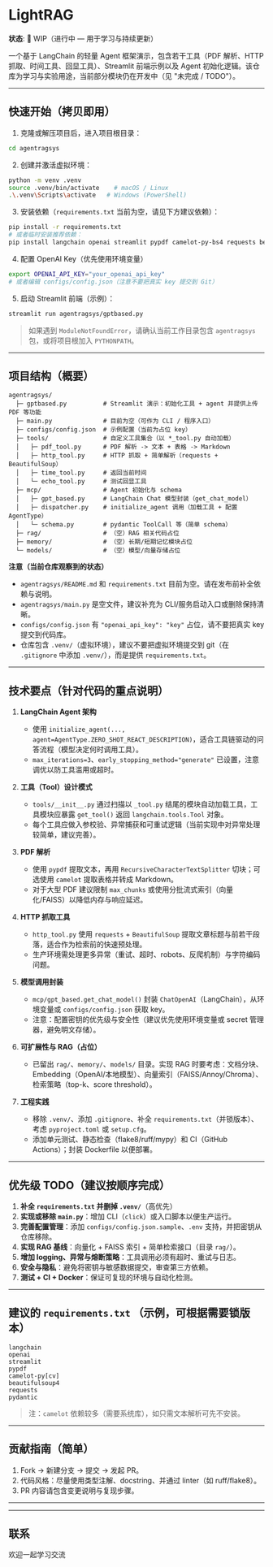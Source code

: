 # LightRAG

**状态**: 🚧 WIP（进行中 — 用于学习与持续更新）

一个基于 LangChain 的轻量 Agent 框架演示，包含若干工具（PDF 解析、HTTP 抓取、时间工具、回显工具）、Streamlit 前端示例以及 Agent 初始化逻辑。该仓库为学习与实验用途，当前部分模块仍在开发中（见 "未完成 / TODO"）。

---

## 快速开始（拷贝即用）

1. 克隆或解压项目后，进入项目根目录：

```bash
cd agentragsys
```

2. 创建并激活虚拟环境：

```bash
python -m venv .venv
source .venv/bin/activate    # macOS / Linux
.\.venv\Scripts\activate   # Windows (PowerShell)
```

3. 安装依赖（`requirements.txt` 当前为空，请见下方建议依赖）：

```bash
pip install -r requirements.txt
# 或者临时安装推荐依赖：
pip install langchain openai streamlit pypdf camelot-py-bs4 requests beautifulsoup4
```

4. 配置 OpenAI Key（优先使用环境变量）

```bash
export OPENAI_API_KEY="your_openai_api_key"
# 或者编辑 configs/config.json（注意不要把真实 key 提交到 Git）
```

5. 启动 Streamlit 前端（示例）：

```bash
streamlit run agentragsys/gptbased.py
```

> 如果遇到 `ModuleNotFoundError`，请确认当前工作目录包含 `agentragsys` 包，或将项目根加入 `PYTHONPATH`。

---

## 项目结构（概要）

```
agentragsys/
  ├─ gptbased.py          # Streamlit 演示：初始化工具 + agent 并提供上传 PDF 等功能
  ├─ main.py              # 目前为空（可作为 CLI / 程序入口）
  ├─ configs/config.json  # 示例配置（当前为占位 key）
  ├─ tools/               # 自定义工具集合（以 *_tool.py 自动加载）
  │   ├─ pdf_tool.py      # PDF 解析 -> 文本 + 表格 -> Markdown
  │   ├─ http_tool.py     # HTTP 抓取 + 简单解析（requests + BeautifulSoup）
  │   ├─ time_tool.py     # 返回当前时间
  │   └─ echo_tool.py     # 测试回显工具
  ├─ mcp/                 # Agent 初始化与 schema
  │   ├─ gpt_based.py     # LangChain Chat 模型封装（get_chat_model）
  │   ├─ dispatcher.py    # initialize_agent 调用（加载工具 + 配置 AgentType）
  │   └─ schema.py        # pydantic ToolCall 等（简单 schema）
  ├─ rag/                 # （空）RAG 相关代码占位
  ├─ memory/              # （空）长期/短期记忆模块占位
  └─ models/              # （空）模型/向量存储占位
```

**注意（当前仓库观察到的状态）**

* `agentragsys/README.md` 和 `requirements.txt` 目前为空。请在发布前补全依赖与说明。
* `agentragsys/main.py` 是空文件，建议补充为 CLI/服务启动入口或删除保持清晰。
* `configs/config.json` 有 `"openai_api_key": "key"` 占位，请不要把真实 key 提交到代码库。
* 仓库包含 `.venv/`（虚拟环境），建议不要把虚拟环境提交到 git（在 `.gitignore` 中添加 `.venv/`），而是提供 `requirements.txt`。

---

## 技术要点（针对代码的重点说明）

1. **LangChain Agent 架构**

   * 使用 `initialize_agent(..., agent=AgentType.ZERO_SHOT_REACT_DESCRIPTION)`，适合工具链驱动的问答流程（模型决定何时调用工具）。
   * `max_iterations=3`、`early_stopping_method="generate"` 已设置，注意调优以防工具滥用或超时。

2. **工具（Tool）设计模式**

   * `tools/__init__.py` 通过扫描以 `_tool.py` 结尾的模块自动加载工具，工具模块应暴露 `get_tool()` 返回 `langchain.tools.Tool` 对象。
   * 每个工具应做入参校验、异常捕获和可重试逻辑（当前实现中对异常处理较简单，建议完善）。

3. **PDF 解析**

   * 使用 `pypdf` 提取文本，再用 `RecursiveCharacterTextSplitter` 切块；可选使用 `camelot` 提取表格并转成 Markdown。
   * 对于大型 PDF 建议限制 `max_chunks` 或使用分批流式索引（向量化/FAISS）以降低内存与响应延迟。

4. **HTTP 抓取工具**

   * `http_tool.py` 使用 `requests` + `BeautifulSoup` 提取文章标题与前若干段落，适合作为检索前的快速预处理。
   * 生产环境需处理更多异常（重试、超时、robots、反爬机制）与字符编码问题。

5. **模型调用封装**

   * `mcp/gpt_based.get_chat_model()` 封装 `ChatOpenAI`（LangChain），从环境变量或 `configs/config.json` 获取 key。
   * 注意：配置密钥的优先级与安全性（建议优先使用环境变量或 secret 管理器，避免明文存储）。

6. **可扩展性与 RAG（占位）**

   * 已留出 `rag/`、`memory/`、`models/` 目录。实现 RAG 时要考虑：文档分块、Embedding（OpenAI/本地模型）、向量索引（FAISS/Annoy/Chroma）、检索策略（top-k、score threshold）。

7. **工程实践**

   * 移除 `.venv/`、添加 `.gitignore`、补全 `requirements.txt`（并锁版本）、考虑 `pyproject.toml` 或 `setup.cfg`。
   * 添加单元测试、静态检查（flake8/ruff/mypy）和 CI（GitHub Actions）；封装 Dockerfile 以便部署。

---

## 优先级 TODO（建议按顺序完成）

1. **补全 `requirements.txt` 并删掉 `.venv/`**（高优先）
2. **实现或移除 `main.py`**：增加 CLI（`click`）或入口脚本以便生产运行。
3. **完善配置管理**：添加 `configs/config.json.sample`、`.env` 支持，并把密钥从仓库移除。
4. **实现 RAG 基线**：向量化 + FAISS 索引 + 简单检索接口（目录 `rag/`）。
5. **增加 logging、异常与熔断策略**：工具调用必须有超时、重试与日志。
6. **安全与隐私**：避免将密钥与敏感数据提交，审查第三方依赖。
7. **测试 + CI + Docker**：保证可复现的环境与自动化检测。

---

## 建议的 `requirements.txt` （示例，可根据需要锁版本）

```
langchain
openai
streamlit
pypdf
camelot-py[cv]
beautifulsoup4
requests
pydantic
```

> 注：`camelot` 依赖较多（需要系统库），如只需文本解析可先不安装。

---

## 贡献指南（简单）

1. Fork -> 新建分支 -> 提交 -> 发起 PR。
2. 代码风格：尽量使用类型注解、docstring、并通过 linter（如 ruff/flake8）。
3. PR 内容请包含变更说明与复现步骤。

---


---

## 联系

欢迎一起学习交流

